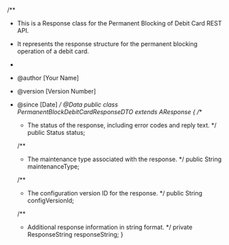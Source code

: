 /**
 * This is a Response class for the Permanent Blocking of Debit Card REST API.
 * It represents the response structure for the permanent blocking operation of a debit card.
 *
 * @author [Your Name]
 * @version [Version Number]
 * @since [Date]
 */
@Data
public class PermanentBlockDebitCardResponseDTO extends AResponse {
    /**
     * The status of the response, including error codes and reply text.
     */
    public Status status;

    /**
     * The maintenance type associated with the response.
     */
    public String maintenanceType;

    /**
     * The configuration version ID for the response.
     */
    public String configVersionId;

    /**
     * Additional response information in string format.
     */
    private ResponseString responseString;
}

